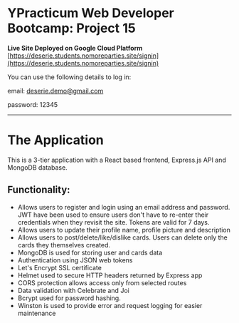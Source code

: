 # YPracticum Web Developer Bootcamp: Project 15

**Live Site Deployed on Google Cloud Platform**
[https://deserie.students.nomoreparties.site/signin](https://deserie.students.nomoreparties.site/signin)

You can use the following details to log in:

email: deserie.demo@gmail.com

password: 12345

---

# The Application

This is a 3-tier application with a React based frontend, Express.js API and MongoDB database.

## Functionality:

- Allows users to register and login using an email address and password. JWT have been used to ensure users don't have to re-enter their credentials when they revisit the site. Tokens are valid for 7 days.
- Allows users to update their profile name, profile picture and description
- Allows users to post/delete/like/dislike cards. Users can delete only the cards they themselves created.
- MongoDB is used for storing user and cards data
- Authentication using JSON web tokens
- Let's Encrypt SSL certificate
- Helmet used to secure HTTP headers returned by Express app
- CORS protection allows access only from selected routes
- Data validation with Celebrate and Joi
- Bcrypt used for password hashing.
- Winston is used to provide error and request logging for easier maintenance
